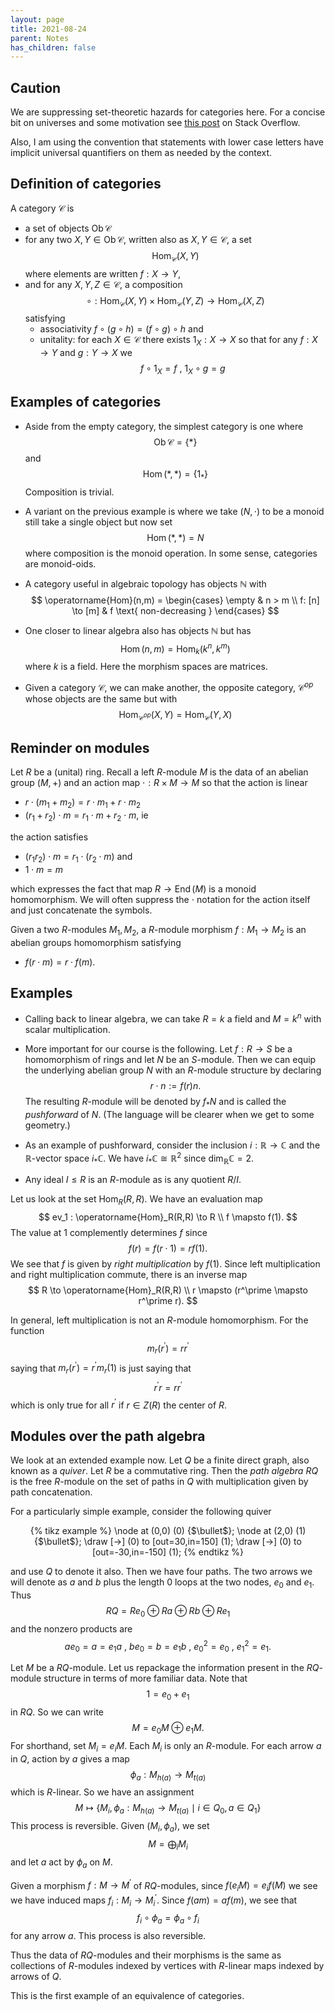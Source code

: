 ```yaml
---
layout: page
title: 2021-08-24  
parent: Notes
has_children: false
---
```


## Caution 

We are suppressing set-theoretic hazards for categories here. For a concise bit on 
universes and some motivation see [this post](https://mathoverflow.net/questions/255425/what-is-the-use-of-grothendieck-universes-in-category-theory)
on Stack Overflow. 

Also, I am using the convention that statements with lower case letters have implicit universal quantifiers on them as needed by the context. 

## Definition of categories

A category $\mathcal C$ is 
- a set of objects $\operatorname{Ob} \mathcal C$
- for any two $X, Y \in \operatorname{Ob} \mathcal C$, written also as 
$X, Y \in \mathcal C$, a set 
$$
    \operatorname{Hom}_{\mathcal C}(X,Y)
$$
where elements are written $f: X \to Y$, 
- and for any $X, Y, Z \in \mathcal C$, a composition 
$$
    \circ: \operatorname{Hom}_{\mathcal C}(X,Y) \times \operatorname{Hom}_{\mathcal C}(Y,Z) \to \operatorname{Hom}_{\mathcal C}(X,Z)
$$
satisfying
    - associativity $f \circ (g \circ h) = (f \circ g) \circ h$ and 
    - unitality: for each $X \in \mathcal C$ there exists $1_X : X \to X$ so that for any $f: X \to Y$ and $g : Y \to X$ we 
    $$
        f \circ 1_X = f \ , \ 1_X \circ g = g 
    $$

## Examples of categories 

- Aside from the empty category, the simplest category is one where 
$$
    \operatorname{Ob} \mathcal C = \lbrace \ast \rbrace
$$
and 
$$
    \operatorname{Hom}(\ast,\ast) = \lbrace 1_\ast \rbrace
$$
Composition is trivial. 

- A variant on the previous example is where we take $(N,\cdot)$ to be a monoid 
still take a single object but now set
$$
    \operatorname{Hom}(\ast,\ast) = N
$$
where composition is the monoid operation. In some sense, categories are monoid-oids. 

- A category useful in algebraic topology has objects $\mathbb{N}$ with 
$$
    \operatorname{Hom}(n,m) = 
    \begin{cases} 
        \empty & n > m \\
        f: [n] \to [m] & f \text{ non-decreasing }   
    \end{cases} 
$$

- One closer to linear algebra also has objects $\mathbb{N}$ but has 
$$
    \operatorname{Hom}(n,m) = \operatorname{Hom}_k (k^n, k^m)
$$
where $k$ is a field. Here the morphism spaces are matrices. 

- Given a category $\mathcal C$, we can make another, the opposite category, 
$\mathcal C^{op}$ whose objects are the same but with 
$$
    \operatorname{Hom}_{\mathcal C^{op}}(X,Y) = \operatorname{Hom}_{\mathcal C}(Y,X) 
$$

## Reminder on modules

Let $R$ be a (unital) ring. Recall a left $R$-module $M$ is the data of an abelian group 
$(M,+)$ and an action map $\cdot : R \times M \to M$ so that the action is linear 
- $r \cdot (m_1 + m_2) = r \cdot m_1 + r \cdot m_2$
- $(r_1 + r_2) \cdot m = r_1 \cdot m + r_2 \cdot m$, ie

the action satisfies 
- $(r_1r_2) \cdot m = r_1 \cdot (r_2 \cdot m)$ and 
- $1 \cdot m = m$

which expresses the fact that map $R \to \operatorname{End}(M)$ is a monoid homomorphism. 
We will often suppress the $\cdot$ notation for the action itself and just concatenate 
the symbols. 

Given a two $R$-modules $M_1,M_2$, a $R$-module morphism $f : M_1 \to M_2$ is an abelian 
groups homomorphism satisfying 
- $f(r \cdot m) = r \cdot f(m)$.

## Examples 

- Calling back to linear algebra, we can take $R = k$ a field and $M = k^n$ with scalar 
multiplication. 

- More important for our course is the following. Let $f : R \to S$ be a homomorphism of 
rings and let $N$ be an $S$-module. Then we can equip the underlying abelian group $N$ 
with an $R$-module structure by declaring
$$
    r \cdot n := f(r) n. 
$$
The resulting $R$-module will be denoted by $f_\ast N$ and is called the *pushforward* 
of $N$. (The language will be clearer when we get to some geometry.)

- As an example of pushforward, consider the inclusion $i: \mathbb{R} \to \mathbb{C}$ and 
the $\mathbb{R}$-vector space $i_\ast \mathbb{C}$. We have $i_\ast \mathbb{C} \cong 
\mathbb{R}^2$ since $\dim_{\mathbb{R}} \mathbb{C} = 2$. 

- Any ideal $I \leq R$ is an $R$-module as is any quotient $R/I$. 

Let us look at the set $\operatorname{Hom}_R(R,R)$. We have an evaluation map 
$$
    ev_1 : \operatorname{Hom}_R(R,R) \to R \\
    f \mapsto f(1). 
$$
The value at $1$ complemently determines $f$ since
$$
    f(r) = f(r \cdot 1) = r f(1). 
$$
We see that $f$ is given by *right multiplication* by $f(1)$. Since left multiplication and 
right multiplication commute, there is an inverse map 
$$
    R  \to \operatorname{Hom}_R(R,R) \\
    r  \mapsto (r^\prime \mapsto r^\prime r). 
$$

In general, left multiplication is not an $R$-module homomorphism. For the function 
$$
    m_r (r^\prime) = r r^\prime
$$
saying that $m_r (r^\prime) = r^\prime m_r(1)$ is just saying that 
$$
    r^\prime r = r r^\prime
$$
which is only true for all $r^\prime$ if $r \in Z(R)$ the center of $R$. 

## Modules over the path algebra 

We look at an extended example now. Let $Q$ be a finite direct graph, also known as 
a *quiver*. Let $R$ be a commutative ring. Then the *path algebra* $RQ$ is the free $R$-module 
on the set of paths in $Q$ with multiplication given by path concatenation. 

For a particularly simple example, consider the following quiver 

<center>
{% tikz example %}
    \node at (0,0) (0) {$\bullet$};
    \node at (2,0) (1) {$\bullet$};
    \draw [->] (0) to [out=30,in=150] (1); 
    \draw [->] (0) to [out=-30,in=-150] (1);
{% endtikz %}
</center>

and use $Q$ to denote it also. Then we have four paths. The two arrows we will denote 
as $a$ and $b$ plus the length $0$ loops at the two nodes, $e_0$ and $e_1$. Thus
$$
    RQ = Re_0 \oplus Ra \oplus Rb \oplus Re_1
$$
and the nonzero products are 
$$
    ae_0 = a = e_1a \ , \ be_0 = b = e_1b \ , \ e_0^2 = e_0 \ , \ e_1^2 = e_1.
$$

Let $M$ be a $RQ$-module. Let us repackage the information present in the $RQ$-module 
structure in terms of more familiar data. Note that 
$$
    1 = e_0 + e_1 
$$
in $RQ$. So we can write 
$$
    M = e_0 M \oplus e_1 M. 
$$
For shorthand, set $M_i = e_i M$. Each $M_i$ is only an $R$-module. For each arrow $a$ 
in $Q$, action by $a$ gives a map 
$$
    \phi_a : M_{h(a)} \to M_{t(a)}
$$
which is $R$-linear. So we have an assignment 
$$
    M \mapsto \lbrace M_i, \phi_a : M_{h(a)} \to M_{t(a)} \mid i \in Q_0, a \in Q_1 \rbrace
$$
This process is reversible. Given $(M_i, \phi_a)$, we set 
$$ 
    M = \bigoplus_i M_i
$$
and let $a$ act by $\phi_a$ on $M$. 

Given a morphism $f : M \to M^\prime$ of $RQ$-modules, since 
$f(e_i M) = e_i f(M)$ we see we have induced maps $f_i : M_i \to M_i^\prime$. Since 
$f(am) = af(m)$, we see that 
$$
    f_i \circ \phi_a = \phi_a \circ f_i
$$
for any arrow $a$. This process is also reversible. 

Thus the data of $RQ$-modules and their morphisms is the same as collections of $R$-modules 
indexed by vertices with $R$-linear maps indexed by arrows of $Q$. 

This is the first example of an equivalence of categories. 